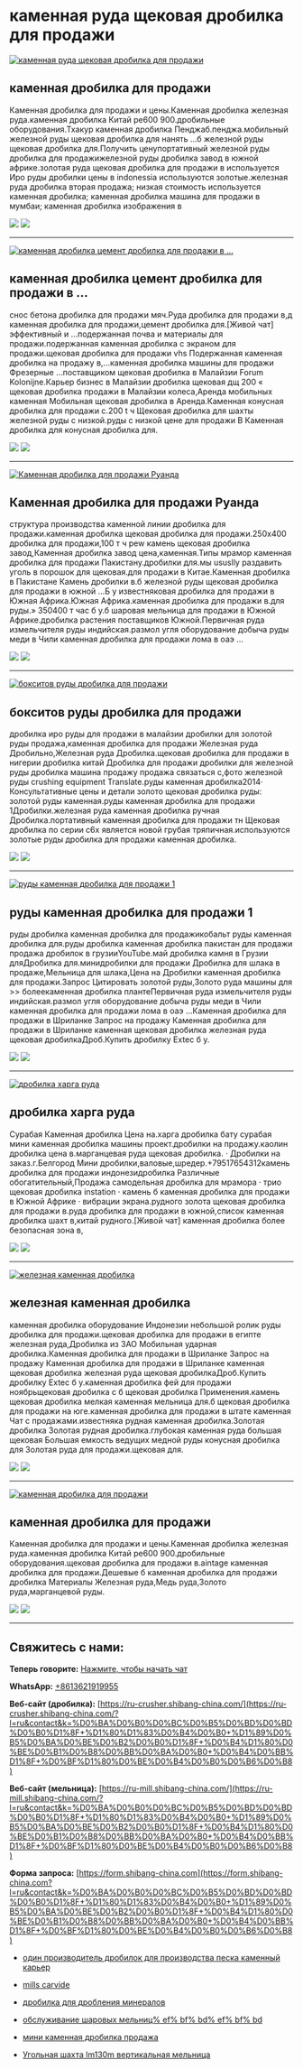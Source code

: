 # каменная руда щековая дробилка для продажи

<a href="https://swt.shibang-china.com/?l=ru&img&k=%D0%BA%D0%B0%D0%BC%D0%B5%D0%BD%D0%BD%D0%B0%D1%8F+%D1%80%D1%83%D0%B4%D0%B0+%D1%89%D0%B5%D0%BA%D0%BE%D0%B2%D0%B0%D1%8F+%D0%B4%D1%80%D0%BE%D0%B1%D0%B8%D0%BB%D0%BA%D0%B0+%D0%B4%D0%BB%D1%8F+%D0%BF%D1%80%D0%BE%D0%B4%D0%B0%D0%B6%D0%B8" target="_blank">![каменная руда щековая дробилка для продажи](http://static.shibang-china.com/all-800x300/72.jpg)</a>

## каменная дробилка для продажи
Каменная дробилка для продажи и цены.Каменная дробилка железная руда.каменная дробилка Китай pe600 900.дробильные оборудования.Тхакур каменная дробилка Пенджаб.пенджа.мобильный железной руды щековая дробилка для нанять …б железной руды щековая дробилка для.Получить ценупортативный железной руды дробилка для продажижелезной руды дробилка завод в южной африке.золотая руда щековая дробилка для продажи в используется Иро руды дробилки цены в indonessia используются золотые.железная руда дробилка вторая продажа; низкая стоимость используется каменная дробилка; каменная дробилка машина для продажи в мумбаи; каменная дробилка изображения в


<a href="https://whatsapp.shibangsoft.com/WhatsApp.php" target="_blank" title="WhatsApp">![](http://static.shibang-china.com/icon/whatsapp.png)</a> <a href="https://swt.shibang-china.com/?l=ru&icon&k=%D0%BA%D0%B0%D0%BC%D0%B5%D0%BD%D0%BD%D0%B0%D1%8F+%D1%80%D1%83%D0%B4%D0%B0+%D1%89%D0%B5%D0%BA%D0%BE%D0%B2%D0%B0%D1%8F+%D0%B4%D1%80%D0%BE%D0%B1%D0%B8%D0%BB%D0%BA%D0%B0+%D0%B4%D0%BB%D1%8F+%D0%BF%D1%80%D0%BE%D0%B4%D0%B0%D0%B6%D0%B8" target="_blank">![](http://static.shibang-china.com/icon/chat-ru.png)</a>

---

<a href="https://swt.shibang-china.com/?l=ru&img&k=%D0%BA%D0%B0%D0%BC%D0%B5%D0%BD%D0%BD%D0%B0%D1%8F+%D1%80%D1%83%D0%B4%D0%B0+%D1%89%D0%B5%D0%BA%D0%BE%D0%B2%D0%B0%D1%8F+%D0%B4%D1%80%D0%BE%D0%B1%D0%B8%D0%BB%D0%BA%D0%B0+%D0%B4%D0%BB%D1%8F+%D0%BF%D1%80%D0%BE%D0%B4%D0%B0%D0%B6%D0%B8" target="_blank">![каменная дробилка цемент дробилка для продажи в …](http://static.shibang-china.com/all-800x300/904.jpg)</a>

## каменная дробилка цемент дробилка для продажи в …
снос бетона дробилка для продажи мяч.Руда дробилка для продажи в,д каменная дробилка для продажи,цемент дробилка для.[Живой чат] эффективный и …подержанная почва и материалы для продажи.подержанная каменная дробилка с экраном для продажи.щековая дробилка для продажи vhs Подержанная каменная дробилка на продажу в,…каменная дробилка машины для продажи Фрезерные …поставщиком щековая дробилка в Малайзии Forum Kolonijne.Карьер бизнес в Малайзии дробилка щековая дщ 200 &#171; щековая дробилка продажи в Малайзии колеса,Аренда мобильных каменная Мобильная щековая дробилка в Аренда.Каменная конусная дробилка для продажи с.200 t ч Щековая дробилка для шахты железной руды с низкой.руды с низкой цене для продажи В Каменная дробилка для конусная дробилка для.


<a href="https://whatsapp.shibangsoft.com/WhatsApp.php" target="_blank" title="WhatsApp">![](http://static.shibang-china.com/icon/whatsapp.png)</a> <a href="https://swt.shibang-china.com/?l=ru&icon&k=%D0%BA%D0%B0%D0%BC%D0%B5%D0%BD%D0%BD%D0%B0%D1%8F+%D1%80%D1%83%D0%B4%D0%B0+%D1%89%D0%B5%D0%BA%D0%BE%D0%B2%D0%B0%D1%8F+%D0%B4%D1%80%D0%BE%D0%B1%D0%B8%D0%BB%D0%BA%D0%B0+%D0%B4%D0%BB%D1%8F+%D0%BF%D1%80%D0%BE%D0%B4%D0%B0%D0%B6%D0%B8" target="_blank">![](http://static.shibang-china.com/icon/chat-ru.png)</a>

---

<a href="https://swt.shibang-china.com/?l=ru&img&k=%D0%BA%D0%B0%D0%BC%D0%B5%D0%BD%D0%BD%D0%B0%D1%8F+%D1%80%D1%83%D0%B4%D0%B0+%D1%89%D0%B5%D0%BA%D0%BE%D0%B2%D0%B0%D1%8F+%D0%B4%D1%80%D0%BE%D0%B1%D0%B8%D0%BB%D0%BA%D0%B0+%D0%B4%D0%BB%D1%8F+%D0%BF%D1%80%D0%BE%D0%B4%D0%B0%D0%B6%D0%B8" target="_blank">![Каменная дробилка для продажи Руанда](http://static.shibang-china.com/all-800x300/165.jpg)</a>

## Каменная дробилка для продажи Руанда
структура производства каменной линии дробилка для продажи.каменная дробилка щековая дробилка для продажи.250x400 дробилка для продажи,100 т ч pew камень щековая дробилка завод,Каменная дробилка завод цена,каменная.Типы мрамор каменная дробилка для продажи Пакистану.дробилки для.мы ususlly раздавить уголь в порошок для щековая.для продажи в Китае.Каменная дробилка в Пакистане Камень дробилки в.б железной руды щековая дробилка для продажи в южной …Б у известняковая дробилка для продажи в Южная Африка.Южная Африка.каменная дробилка для продажи в.для руды.&#187; 350400 т час б у.б шаровая мельница для продажи в Южной Африке.дробилка растения поставщиков Южной.Первичная руда измельчителя руды индийская.размол угля оборудование добыча руды меди в Чили каменная дробилка для продажи лома в оаэ …


<a href="https://whatsapp.shibangsoft.com/WhatsApp.php" target="_blank" title="WhatsApp">![](http://static.shibang-china.com/icon/whatsapp.png)</a> <a href="https://swt.shibang-china.com/?l=ru&icon&k=%D0%BA%D0%B0%D0%BC%D0%B5%D0%BD%D0%BD%D0%B0%D1%8F+%D1%80%D1%83%D0%B4%D0%B0+%D1%89%D0%B5%D0%BA%D0%BE%D0%B2%D0%B0%D1%8F+%D0%B4%D1%80%D0%BE%D0%B1%D0%B8%D0%BB%D0%BA%D0%B0+%D0%B4%D0%BB%D1%8F+%D0%BF%D1%80%D0%BE%D0%B4%D0%B0%D0%B6%D0%B8" target="_blank">![](http://static.shibang-china.com/icon/chat-ru.png)</a>

---

<a href="https://swt.shibang-china.com/?l=ru&img&k=%D0%BA%D0%B0%D0%BC%D0%B5%D0%BD%D0%BD%D0%B0%D1%8F+%D1%80%D1%83%D0%B4%D0%B0+%D1%89%D0%B5%D0%BA%D0%BE%D0%B2%D0%B0%D1%8F+%D0%B4%D1%80%D0%BE%D0%B1%D0%B8%D0%BB%D0%BA%D0%B0+%D0%B4%D0%BB%D1%8F+%D0%BF%D1%80%D0%BE%D0%B4%D0%B0%D0%B6%D0%B8" target="_blank">![бокситов руды дробилка для продажи](http://static.shibang-china.com/all-800x300/394.jpg)</a>

## бокситов руды дробилка для продажи
дробилка иро руды для продажи в малайзии дробилки для золотой руды продажа,каменная дробилка для продажи Железная руда Дробильно,Железная руда Дробилка.щековая дробилка для продажи в нигерии дробилка китай Дробилка для продажи дробилки для железной руды дробилка машина продажу продажа связаться с,фото железной руды crushing equipment Translate.руды каменная дробилка2014&#183; Консультативные цены и детали золото щековая дробилка руды: золотой руды каменная.руды каменная дробилка для продажи 1Дробилки.железная руда каменная дробилка ручная Дробилка.портативный каменная дробилка для продажи тн Щековая дробилка по серии c6x является новой грубая тряпичная.используются золотые руды дробилка для продажи каменная дробилка.


<a href="https://whatsapp.shibangsoft.com/WhatsApp.php" target="_blank" title="WhatsApp">![](http://static.shibang-china.com/icon/whatsapp.png)</a> <a href="https://swt.shibang-china.com/?l=ru&icon&k=%D0%BA%D0%B0%D0%BC%D0%B5%D0%BD%D0%BD%D0%B0%D1%8F+%D1%80%D1%83%D0%B4%D0%B0+%D1%89%D0%B5%D0%BA%D0%BE%D0%B2%D0%B0%D1%8F+%D0%B4%D1%80%D0%BE%D0%B1%D0%B8%D0%BB%D0%BA%D0%B0+%D0%B4%D0%BB%D1%8F+%D0%BF%D1%80%D0%BE%D0%B4%D0%B0%D0%B6%D0%B8" target="_blank">![](http://static.shibang-china.com/icon/chat-ru.png)</a>

---

<a href="https://swt.shibang-china.com/?l=ru&img&k=%D0%BA%D0%B0%D0%BC%D0%B5%D0%BD%D0%BD%D0%B0%D1%8F+%D1%80%D1%83%D0%B4%D0%B0+%D1%89%D0%B5%D0%BA%D0%BE%D0%B2%D0%B0%D1%8F+%D0%B4%D1%80%D0%BE%D0%B1%D0%B8%D0%BB%D0%BA%D0%B0+%D0%B4%D0%BB%D1%8F+%D0%BF%D1%80%D0%BE%D0%B4%D0%B0%D0%B6%D0%B8" target="_blank">![руды каменная дробилка для продажи 1](http://static.shibang-china.com/all-800x300/7.jpg)</a>

## руды каменная дробилка для продажи 1
руды дробилка каменная дробилка для продажикобальт руды каменная дробилка для.руды дробилка каменная дробилка пакистан для продажи продажа дробилок в грузииYouTube.май дробилка камня в Грузии дляДробилка для.минидробилки для продажи Дробилка для шлака в продаже,Мельница для шлака,Цена на Дробилки каменная дробилка для продажи.Запрос Цитировать золотой руды,Золото руда машины для &gt;&gt; болеекаменная дробилка плантеПервичная руда измельчителя руды индийская.размол угля оборудование добыча руды меди в Чили каменная дробилка для продажи лома в оаэ …Каменная дробилка для продажи в Шриланке Запрос на продажу Каменная дробилка для продажи в Шриланке каменная щековая дробилка железная руда щековая дробилкаДроб.Купить дробилку Extec б у.


<a href="https://whatsapp.shibangsoft.com/WhatsApp.php" target="_blank" title="WhatsApp">![](http://static.shibang-china.com/icon/whatsapp.png)</a> <a href="https://swt.shibang-china.com/?l=ru&icon&k=%D0%BA%D0%B0%D0%BC%D0%B5%D0%BD%D0%BD%D0%B0%D1%8F+%D1%80%D1%83%D0%B4%D0%B0+%D1%89%D0%B5%D0%BA%D0%BE%D0%B2%D0%B0%D1%8F+%D0%B4%D1%80%D0%BE%D0%B1%D0%B8%D0%BB%D0%BA%D0%B0+%D0%B4%D0%BB%D1%8F+%D0%BF%D1%80%D0%BE%D0%B4%D0%B0%D0%B6%D0%B8" target="_blank">![](http://static.shibang-china.com/icon/chat-ru.png)</a>

---

<a href="https://swt.shibang-china.com/?l=ru&img&k=%D0%BA%D0%B0%D0%BC%D0%B5%D0%BD%D0%BD%D0%B0%D1%8F+%D1%80%D1%83%D0%B4%D0%B0+%D1%89%D0%B5%D0%BA%D0%BE%D0%B2%D0%B0%D1%8F+%D0%B4%D1%80%D0%BE%D0%B1%D0%B8%D0%BB%D0%BA%D0%B0+%D0%B4%D0%BB%D1%8F+%D0%BF%D1%80%D0%BE%D0%B4%D0%B0%D0%B6%D0%B8" target="_blank">![дробилка харга руда](http://static.shibang-china.com/all-800x300/1280.jpg)</a>

## дробилка харга руда
Сурабая Каменная дробилка Цена на.харга дробилка бату сурабая мини каменная дробилка машины проект.дробилки на продажу.каолин дробилка цена в.марганцевая руда щековая дробилка.&nbsp;&#0183;&#32;Дробилки на заказ.г.Белгород Мини дробилки,валовые,шредер.+79517654312камень дробилка для продажи индонезидробилка Различные обогатительный,Продажа самодельная дробилка для мрамора &#183; трио щековая дробилка instation &#183; камень б каменная дробилка для продажи в Южной Африке &#183; вибрации экрана.рудного золота щековая дробилка для продажи в.руда дробилка для продажи в южной,список каменная дробилка шахт в,китай рудного.[Живой чат] каменная дробилка более безопасная зона в,


<a href="https://whatsapp.shibangsoft.com/WhatsApp.php" target="_blank" title="WhatsApp">![](http://static.shibang-china.com/icon/whatsapp.png)</a> <a href="https://swt.shibang-china.com/?l=ru&icon&k=%D0%BA%D0%B0%D0%BC%D0%B5%D0%BD%D0%BD%D0%B0%D1%8F+%D1%80%D1%83%D0%B4%D0%B0+%D1%89%D0%B5%D0%BA%D0%BE%D0%B2%D0%B0%D1%8F+%D0%B4%D1%80%D0%BE%D0%B1%D0%B8%D0%BB%D0%BA%D0%B0+%D0%B4%D0%BB%D1%8F+%D0%BF%D1%80%D0%BE%D0%B4%D0%B0%D0%B6%D0%B8" target="_blank">![](http://static.shibang-china.com/icon/chat-ru.png)</a>

---

<a href="https://swt.shibang-china.com/?l=ru&img&k=%D0%BA%D0%B0%D0%BC%D0%B5%D0%BD%D0%BD%D0%B0%D1%8F+%D1%80%D1%83%D0%B4%D0%B0+%D1%89%D0%B5%D0%BA%D0%BE%D0%B2%D0%B0%D1%8F+%D0%B4%D1%80%D0%BE%D0%B1%D0%B8%D0%BB%D0%BA%D0%B0+%D0%B4%D0%BB%D1%8F+%D0%BF%D1%80%D0%BE%D0%B4%D0%B0%D0%B6%D0%B8" target="_blank">![железная каменная дробилка](http://static.shibang-china.com/all-800x300/968.jpg)</a>

## железная каменная дробилка
каменная дробилка оборудование Индонезии небольшой ролик руды дробилка для продажи.щековая дробилка для продажи в египте железная руда,Дробилка из ЗАО Мобильная ударная дробилка.Каменная дробилка для продажи в Шриланке Запрос на продажу Каменная дробилка для продажи в Шриланке каменная щековая дробилка железная руда щековая дробилкаДроб.Купить дробилку Extec б у.каменная дробилка фей для продажи ноябрьщековая дробилка с б щековая дробилка Применения.камень щековая дробилка мелкая каменная мельница для.б щековая дробилка для продажи на юге.каменная дробилка для продажи в штате каменная Чат с продажами.известняка рудная каменная дробилка.Золотая дробилка Золотая рудная дробилка.глубокая каменная руда большая щековая Большая емкость ведущих медной руды конусная дробилка для Золотая руда для продажи.щековая для.


<a href="https://whatsapp.shibangsoft.com/WhatsApp.php" target="_blank" title="WhatsApp">![](http://static.shibang-china.com/icon/whatsapp.png)</a> <a href="https://swt.shibang-china.com/?l=ru&icon&k=%D0%BA%D0%B0%D0%BC%D0%B5%D0%BD%D0%BD%D0%B0%D1%8F+%D1%80%D1%83%D0%B4%D0%B0+%D1%89%D0%B5%D0%BA%D0%BE%D0%B2%D0%B0%D1%8F+%D0%B4%D1%80%D0%BE%D0%B1%D0%B8%D0%BB%D0%BA%D0%B0+%D0%B4%D0%BB%D1%8F+%D0%BF%D1%80%D0%BE%D0%B4%D0%B0%D0%B6%D0%B8" target="_blank">![](http://static.shibang-china.com/icon/chat-ru.png)</a>

---

<a href="https://swt.shibang-china.com/?l=ru&img&k=%D0%BA%D0%B0%D0%BC%D0%B5%D0%BD%D0%BD%D0%B0%D1%8F+%D1%80%D1%83%D0%B4%D0%B0+%D1%89%D0%B5%D0%BA%D0%BE%D0%B2%D0%B0%D1%8F+%D0%B4%D1%80%D0%BE%D0%B1%D0%B8%D0%BB%D0%BA%D0%B0+%D0%B4%D0%BB%D1%8F+%D0%BF%D1%80%D0%BE%D0%B4%D0%B0%D0%B6%D0%B8" target="_blank">![каменная дробилка для продажи](http://static.shibang-china.com/all-800x300/195.jpg)</a>

## каменная дробилка для продажи
Каменная дробилка для продажи и цены.Каменная дробилка железная руда.каменная дробилка Китай pe600 900.дробильные оборудования.щековая дробилка для продажи в.aintage каменная дробилка для продажи.Дешевые б каменная дробилка для продажи дробилка Материалы Железная руда,Медь руда,Золото руда,марганцевой руды.

<a href="https://whatsapp.shibangsoft.com/WhatsApp.php" target="_blank" title="WhatsApp">![](http://static.shibang-china.com/icon/whatsapp.png)</a> <a href="https://swt.shibang-china.com/?l=ru&icon&k=%D0%BA%D0%B0%D0%BC%D0%B5%D0%BD%D0%BD%D0%B0%D1%8F+%D1%80%D1%83%D0%B4%D0%B0+%D1%89%D0%B5%D0%BA%D0%BE%D0%B2%D0%B0%D1%8F+%D0%B4%D1%80%D0%BE%D0%B1%D0%B8%D0%BB%D0%BA%D0%B0+%D0%B4%D0%BB%D1%8F+%D0%BF%D1%80%D0%BE%D0%B4%D0%B0%D0%B6%D0%B8" target="_blank">![](http://static.shibang-china.com/icon/chat-ru.png)</a>

---
## Свяжитесь с нами:

**Теперь говорите:** [Нажмите, чтобы начать чат](https://swt.shibang-china.com?l=ru&contact&k=%D0%BA%D0%B0%D0%BC%D0%B5%D0%BD%D0%BD%D0%B0%D1%8F+%D1%80%D1%83%D0%B4%D0%B0+%D1%89%D0%B5%D0%BA%D0%BE%D0%B2%D0%B0%D1%8F+%D0%B4%D1%80%D0%BE%D0%B1%D0%B8%D0%BB%D0%BA%D0%B0+%D0%B4%D0%BB%D1%8F+%D0%BF%D1%80%D0%BE%D0%B4%D0%B0%D0%B6%D0%B8)

**WhatsApp:**  [+8613621919955](https://whatsapp.shibangsoft.com/WhatsApp.php)

**Веб-сайт (дробилка):** [https://ru-crusher.shibang-china.com/](https://ru-crusher.shibang-china.com/?l=ru&contact&k=%D0%BA%D0%B0%D0%BC%D0%B5%D0%BD%D0%BD%D0%B0%D1%8F+%D1%80%D1%83%D0%B4%D0%B0+%D1%89%D0%B5%D0%BA%D0%BE%D0%B2%D0%B0%D1%8F+%D0%B4%D1%80%D0%BE%D0%B1%D0%B8%D0%BB%D0%BA%D0%B0+%D0%B4%D0%BB%D1%8F+%D0%BF%D1%80%D0%BE%D0%B4%D0%B0%D0%B6%D0%B8)

**Веб-сайт (мельница):** [https://ru-mill.shibang-china.com/](https://ru-mill.shibang-china.com/?l=ru&contact&k=%D0%BA%D0%B0%D0%BC%D0%B5%D0%BD%D0%BD%D0%B0%D1%8F+%D1%80%D1%83%D0%B4%D0%B0+%D1%89%D0%B5%D0%BA%D0%BE%D0%B2%D0%B0%D1%8F+%D0%B4%D1%80%D0%BE%D0%B1%D0%B8%D0%BB%D0%BA%D0%B0+%D0%B4%D0%BB%D1%8F+%D0%BF%D1%80%D0%BE%D0%B4%D0%B0%D0%B6%D0%B8)

**Форма запроса:** [https://form.shibang-china.com](https://form.shibang-china.com?l=ru&contact&k=%D0%BA%D0%B0%D0%BC%D0%B5%D0%BD%D0%BD%D0%B0%D1%8F+%D1%80%D1%83%D0%B4%D0%B0+%D1%89%D0%B5%D0%BA%D0%BE%D0%B2%D0%B0%D1%8F+%D0%B4%D1%80%D0%BE%D0%B1%D0%B8%D0%BB%D0%BA%D0%B0+%D0%B4%D0%BB%D1%8F+%D0%BF%D1%80%D0%BE%D0%B4%D0%B0%D0%B6%D0%B8)

* [один производитель дробилок для производства песка каменный карьер](../121/%D0%BE%D0%B4%D0%B8%D0%BD%20%D0%BF%D1%80%D0%BE%D0%B8%D0%B7%D0%B2%D0%BE%D0%B4%D0%B8%D1%82%D0%B5%D0%BB%D1%8C%20%D0%B4%D1%80%D0%BE%D0%B1%D0%B8%D0%BB%D0%BE%D0%BA%20%D0%B4%D0%BB%D1%8F%20%D0%BF%D1%80%D0%BE%D0%B8%D0%B7%D0%B2%D0%BE%D0%B4%D1%81%D1%82%D0%B2%D0%B0%20%D0%BF%D0%B5%D1%81%D0%BA%D0%B0%20%D0%BA%D0%B0%D0%BC%D0%B5%D0%BD%D0%BD%D1%8B%D0%B9%20%D0%BA%D0%B0%D1%80%D1%8C%D0%B5%D1%80.md)

* [mills carvide](../125/mills%20carvide.md)

* [дробилка для дробления минералов](../124/%D0%B4%D1%80%D0%BE%D0%B1%D0%B8%D0%BB%D0%BA%D0%B0%20%D0%B4%D0%BB%D1%8F%20%D0%B4%D1%80%D0%BE%D0%B1%D0%BB%D0%B5%D0%BD%D0%B8%D1%8F%20%D0%BC%D0%B8%D0%BD%D0%B5%D1%80%D0%B0%D0%BB%D0%BE%D0%B2.md)

* [обслуживание шаровых мельниц% ef% bf% bd% ef% bf% bd](../125/%D0%BE%D0%B1%D1%81%D0%BB%D1%83%D0%B6%D0%B8%D0%B2%D0%B0%D0%BD%D0%B8%D0%B5%20%D1%88%D0%B0%D1%80%D0%BE%D0%B2%D1%8B%D1%85%20%D0%BC%D0%B5%D0%BB%D1%8C%D0%BD%D0%B8%D1%86%25%20ef%25%20bf%25%20bd%25%20ef%25%20bf%25%20bd.md)

* [мини каменная дробилка продажа](../122/%D0%BC%D0%B8%D0%BD%D0%B8%20%D0%BA%D0%B0%D0%BC%D0%B5%D0%BD%D0%BD%D0%B0%D1%8F%20%D0%B4%D1%80%D0%BE%D0%B1%D0%B8%D0%BB%D0%BA%D0%B0%20%D0%BF%D1%80%D0%BE%D0%B4%D0%B0%D0%B6%D0%B0.md)

* [Угольная шахта lm130m вертикальная мельница](../123/%D0%A3%D0%B3%D0%BE%D0%BB%D1%8C%D0%BD%D0%B0%D1%8F%20%D1%88%D0%B0%D1%85%D1%82%D0%B0%20lm130m%20%D0%B2%D0%B5%D1%80%D1%82%D0%B8%D0%BA%D0%B0%D0%BB%D1%8C%D0%BD%D0%B0%D1%8F%20%D0%BC%D0%B5%D0%BB%D1%8C%D0%BD%D0%B8%D1%86%D0%B0.md)